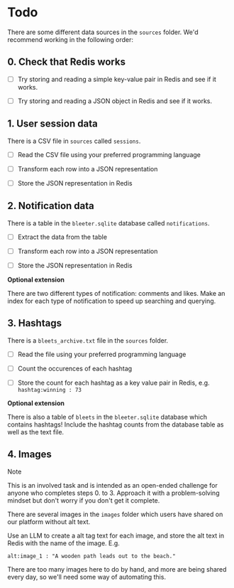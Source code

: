 # Todo

There are some different data sources in the `sources` folder. We'd recommend
working in the following order:

## 0. Check that Redis works

- [ ] Try storing and reading a simple key-value pair in Redis and see if it
      works.

- [ ] Try storing and reading a JSON object in Redis and see if it works.

## 1. User session data

There is a CSV file in `sources` called `sessions`.

- [ ] Read the CSV file using your preferred programming language

- [ ] Transform each row into a JSON representation

- [ ] Store the JSON representation in Redis

## 2. Notification data

There is a table in the `bleeter.sqlite` database called `notifications`.

- [ ] Extract the data from the table

- [ ] Transform each row into a JSON representation

- [ ] Store the JSON representation in Redis

**Optional extension**

There are two different types of notification: comments and likes. Make an index
for each type of notification to speed up searching and querying.

## 3. Hashtags

There is a `bleets_archive.txt` file in the `sources` folder.

- [ ] Read the file using your preferred programming language

- [ ] Count the occurences of each hashtag

- [ ] Store the count for each hashtag as a key value pair in Redis, e.g.
      `hashtag:winning : 73`

**Optional extension**

There is also a table of `bleets` in the `bleeter.sqlite` database which
contains hashtags! Include the hashtag counts from the database table as well as
the text file.

## 4. Images

> [!NOTE]
>
> This is an involved task and is intended as an open-ended challenge for anyone
> who completes steps 0. to 3. Approach it with a problem-solving mindset but
> don't worry if you don't get it complete.

There are several images in the `images` folder which users have shared on our
platform without alt text.

Use an LLM to create a alt tag text for each image, and store the alt text in
Redis with the name of the image. E.g.

```
alt:image_1 : "A wooden path leads out to the beach."
```

There are too many images here to do by hand, and more are being shared every
day, so we'll need some way of automating this.
